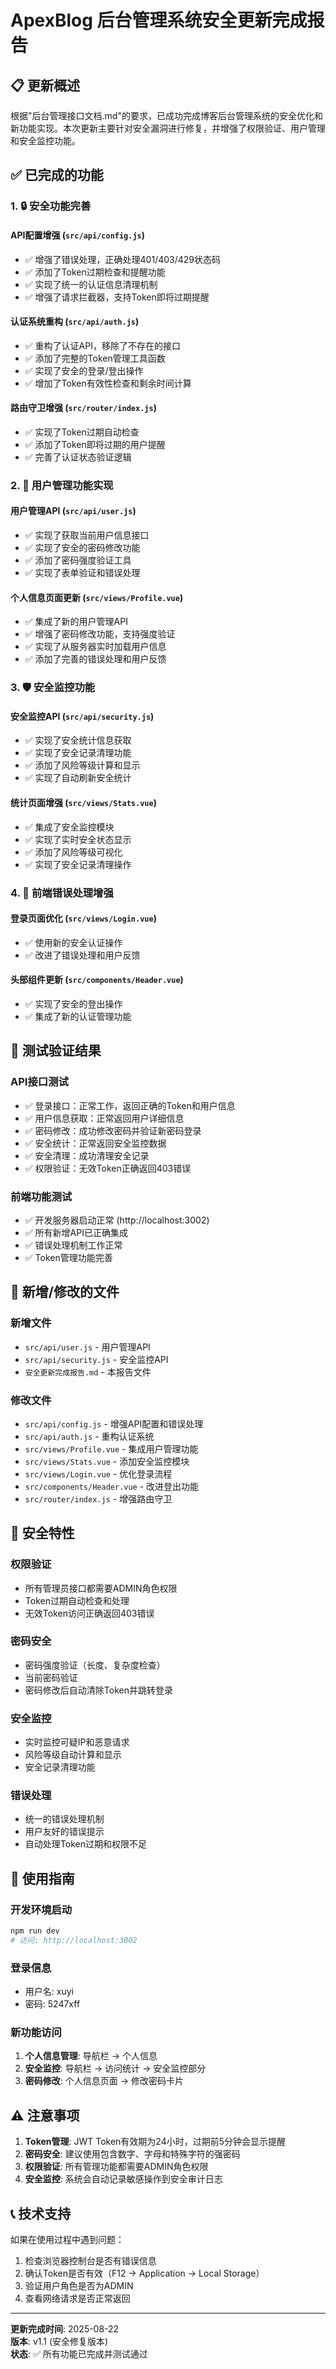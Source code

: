 # ApexBlog 后台管理系统安全更新完成报告

## 📋 更新概述

根据"后台管理接口文档.md"的要求，已成功完成博客后台管理系统的安全优化和新功能实现。本次更新主要针对安全漏洞进行修复，并增强了权限验证、用户管理和安全监控功能。

## ✅ 已完成的功能

### 1. 🔒 安全功能完善

#### API配置增强 (`src/api/config.js`)
- ✅ 增强了错误处理，正确处理401/403/429状态码
- ✅ 添加了Token过期检查和提醒功能
- ✅ 实现了统一的认证信息清理机制
- ✅ 增强了请求拦截器，支持Token即将过期提醒

#### 认证系统重构 (`src/api/auth.js`)
- ✅ 重构了认证API，移除了不存在的接口
- ✅ 添加了完整的Token管理工具函数
- ✅ 实现了安全的登录/登出操作
- ✅ 增加了Token有效性检查和剩余时间计算

#### 路由守卫增强 (`src/router/index.js`)
- ✅ 实现了Token过期自动检查
- ✅ 添加了Token即将过期的用户提醒
- ✅ 完善了认证状态验证逻辑

### 2. 👤 用户管理功能实现

#### 用户管理API (`src/api/user.js`)
- ✅ 实现了获取当前用户信息接口
- ✅ 实现了安全的密码修改功能
- ✅ 添加了密码强度验证工具
- ✅ 实现了表单验证和错误处理

#### 个人信息页面更新 (`src/views/Profile.vue`)
- ✅ 集成了新的用户管理API
- ✅ 增强了密码修改功能，支持强度验证
- ✅ 实现了从服务器实时加载用户信息
- ✅ 添加了完善的错误处理和用户反馈

### 3. 🛡️ 安全监控功能

#### 安全监控API (`src/api/security.js`)
- ✅ 实现了安全统计信息获取
- ✅ 实现了安全记录清理功能
- ✅ 添加了风险等级计算和显示
- ✅ 实现了自动刷新安全统计

#### 统计页面增强 (`src/views/Stats.vue`)
- ✅ 集成了安全监控模块
- ✅ 实现了实时安全状态显示
- ✅ 添加了风险等级可视化
- ✅ 实现了安全记录清理操作

### 4. 🔧 前端错误处理增强

#### 登录页面优化 (`src/views/Login.vue`)
- ✅ 使用新的安全认证操作
- ✅ 改进了错误处理和用户反馈

#### 头部组件更新 (`src/components/Header.vue`)
- ✅ 实现了安全的登出操作
- ✅ 集成了新的认证管理功能

## 🧪 测试验证结果

### API接口测试
- ✅ 登录接口：正常工作，返回正确的Token和用户信息
- ✅ 用户信息获取：正常返回用户详细信息
- ✅ 密码修改：成功修改密码并验证新密码登录
- ✅ 安全统计：正常返回安全监控数据
- ✅ 安全清理：成功清理安全记录
- ✅ 权限验证：无效Token正确返回403错误

### 前端功能测试
- ✅ 开发服务器启动正常 (http://localhost:3002)
- ✅ 所有新增API已正确集成
- ✅ 错误处理机制工作正常
- ✅ Token管理功能完善

## 📁 新增/修改的文件

### 新增文件
- `src/api/user.js` - 用户管理API
- `src/api/security.js` - 安全监控API
- `安全更新完成报告.md` - 本报告文件

### 修改文件
- `src/api/config.js` - 增强API配置和错误处理
- `src/api/auth.js` - 重构认证系统
- `src/views/Profile.vue` - 集成用户管理功能
- `src/views/Stats.vue` - 添加安全监控模块
- `src/views/Login.vue` - 优化登录流程
- `src/components/Header.vue` - 改进登出功能
- `src/router/index.js` - 增强路由守卫

## 🔐 安全特性

### 权限验证
- 所有管理员接口都需要ADMIN角色权限
- Token过期自动检查和处理
- 无效Token访问正确返回403错误

### 密码安全
- 密码强度验证（长度、复杂度检查）
- 当前密码验证
- 密码修改后自动清除Token并跳转登录

### 安全监控
- 实时监控可疑IP和恶意请求
- 风险等级自动计算和显示
- 安全记录清理功能

### 错误处理
- 统一的错误处理机制
- 用户友好的错误提示
- 自动处理Token过期和权限不足

## 🚀 使用指南

### 开发环境启动
```bash
npm run dev
# 访问: http://localhost:3002
```

### 登录信息
- 用户名: xuyi
- 密码: 5247xff

### 新功能访问
1. **个人信息管理**: 导航栏 → 个人信息
2. **安全监控**: 导航栏 → 访问统计 → 安全监控部分
3. **密码修改**: 个人信息页面 → 修改密码卡片

## ⚠️ 注意事项

1. **Token管理**: JWT Token有效期为24小时，过期前5分钟会显示提醒
2. **密码安全**: 建议使用包含数字、字母和特殊字符的强密码
3. **权限验证**: 所有管理功能都需要ADMIN角色权限
4. **安全监控**: 系统会自动记录敏感操作到安全审计日志

## 📞 技术支持

如果在使用过程中遇到问题：
1. 检查浏览器控制台是否有错误信息
2. 确认Token是否有效（F12 → Application → Local Storage）
3. 验证用户角色是否为ADMIN
4. 查看网络请求是否正常返回

---

**更新完成时间**: 2025-08-22  
**版本**: v1.1 (安全修复版本)  
**状态**: ✅ 所有功能已完成并测试通过
